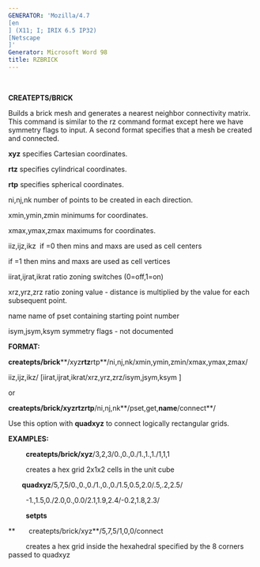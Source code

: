 ```yaml
---
GENERATOR: 'Mozilla/4.7 
[en
] (X11; I; IRIX 6.5 IP32) 
[Netscape
]'
Generator: Microsoft Word 98
title: RZBRICK
---
```


 

 **CREATEPTS/BRICK**

Builds a brick mesh and generates a nearest neighbor connectivity
matrix. This command is similar to the rz command format except here we
have symmetry flags to input. A second format specifies that a mesh be
created and connected.

**xyz** specifies Cartesian coordinates.

**rtz** specifies cylindrical coordinates.

**rtp** specifies spherical coordinates.

ni,nj,nk number of points to be created in each direction.

xmin,ymin,zmin minimums for coordinates.

xmax,ymax,zmax maximums for coordinates.

iiz,ijz,ikz  if =0 then mins and maxs are used as cell centers

if =1 then mins and maxs are used as cell vertices

iirat,ijrat,ikrat ratio zoning switches (0=off,1=on)

xrz,yrz,zrz ratio zoning value - distance is multiplied by the value for
each subsequent point.

name name of pset containing starting point number

isym,jsym,ksym symmetry flags - not documented

**FORMAT:**

**createpts/brick****/xyz****rtz****rtp**/ni,nj,nk/xmin,ymin,zmin/xmax,ymax,zmax/

iiz,ijz,ikz/
[iirat,ijrat,ikrat/xrz,yrz,zrz/isym,jsym,ksym
]

or

**createpts/brick/xyzrtzrtp**/ni,nj,nk**/pset,get,**name**/connect**/

Use this option with **quadxyz** to connect logically rectangular grids.



**EXAMPLES:**

         **createpts/brick/xyz**/3,2,3/0.,0.,0./1.,1.,1./1,1,1

         creates a hex grid 2x1x2 cells in the unit cube

       **quadxyz**/5,7,5/0.,0.,0./1.,0.,0./1.5,0.5,2.0/.5,.2,2.5/

         -1.,1.5,0./2.0,0.,0.0/2.1,1.9,2.4/-0.2,1.8,2.3/

         **setpts**

**       createpts/brick/xyz**/5,7,5/1,0,0/connect

         creates a hex grid inside the hexahedral specified by the 8
corners passed to quadxyz

